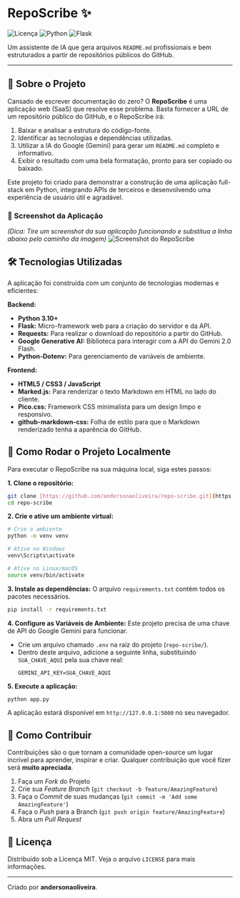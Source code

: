 # RepoScribe ✨

![Licença](https://img.shields.io/badge/licença-MIT-blue.svg)
![Python](https://img.shields.io/badge/Python-3.10%2B-blue?logo=python)
![Flask](https://img.shields.io/badge/Flask-3.0-black?logo=flask)

Um assistente de IA que gera arquivos `README.md` profissionais e bem estruturados a partir de repositórios públicos do GitHub.

---

## 🎯 Sobre o Projeto

Cansado de escrever documentação do zero? O **RepoScribe** é uma aplicação web (SaaS) que resolve esse problema. Basta fornecer a URL de um repositório público do GitHub, e o RepoScribe irá:

1.  Baixar e analisar a estrutura do código-fonte.
2.  Identificar as tecnologias e dependências utilizadas.
3.  Utilizar a IA do Google (Gemini) para gerar um `README.md` completo e informativo.
4.  Exibir o resultado com uma bela formatação, pronto para ser copiado ou baixado.

Este projeto foi criado para demonstrar a construção de uma aplicação full-stack em Python, integrando APIs de terceiros e desenvolvendo uma experiência de usuário útil e agradável.

### 📸 Screenshot da Aplicação

*(Dica: Tire um screenshot da sua aplicação funcionando e substitua a linha abaixo pelo caminho da imagem)*
![Screenshot do RepoScribe](caminho/para/seu/screenshot.png)

## 🛠️ Tecnologias Utilizadas

A aplicação foi construída com um conjunto de tecnologias modernas e eficientes:

**Backend:**
* **Python 3.10+**
* **Flask:** Micro-framework web para a criação do servidor e da API.
* **Requests:** Para realizar o download do repositório a partir do GitHub.
* **Google Generative AI:** Biblioteca para interagir com a API do Gemini 2.0 Flash.
* **Python-Dotenv:** Para gerenciamento de variáveis de ambiente.

**Frontend:**
* **HTML5 / CSS3 / JavaScript**
* **Marked.js:** Para renderizar o texto Markdown em HTML no lado do cliente.
* **Pico.css:** Framework CSS minimalista para um design limpo e responsivo.
* **github-markdown-css:** Folha de estilo para que o Markdown renderizado tenha a aparência do GitHub.

## 🚀 Como Rodar o Projeto Localmente

Para executar o RepoScribe na sua máquina local, siga estes passos:

**1. Clone o repositório:**
```bash
git clone [https://github.com/andersonaoliveira/repo-scribe.git](https://github.com/andersonaoliveira/repo-scribe.git)
cd repo-scribe
```

**2. Crie e ative um ambiente virtual:**
```bash
# Crie o ambiente
python -m venv venv

# Ative no Windows
venv\Scripts\activate

# Ative no Linux/macOS
source venv/bin/activate
```

**3. Instale as dependências:**
O arquivo `requirements.txt` contém todos os pacotes necessários.
```bash
pip install -r requirements.txt
```

**4. Configure as Variáveis de Ambiente:**
Este projeto precisa de uma chave de API do Google Gemini para funcionar.

* Crie um arquivo chamado `.env` na raiz do projeto (`repo-scribe/`).
* Dentro deste arquivo, adicione a seguinte linha, substituindo `SUA_CHAVE_AQUI` pela sua chave real:
    ```
    GEMINI_API_KEY=SUA_CHAVE_AQUI
    ```

**5. Execute a aplicação:**
```bash
python app.py
```
A aplicação estará disponível em `http://127.0.0.1:5000` no seu navegador.

## 🤝 Como Contribuir

Contribuições são o que tornam a comunidade open-source um lugar incrível para aprender, inspirar e criar. Qualquer contribuição que você fizer será **muito apreciada**.

1.  Faça um *Fork* do Projeto
2.  Crie sua *Feature Branch* (`git checkout -b feature/AmazingFeature`)
3.  Faça o *Commit* de suas mudanças (`git commit -m 'Add some AmazingFeature'`)
4.  Faça o *Push* para a Branch (`git push origin feature/AmazingFeature`)
5.  Abra um *Pull Request*

## 📄 Licença

Distribuído sob a Licença MIT. Veja o arquivo `LICENSE` para mais informações.

---

Criado por **andersonaoliveira**.